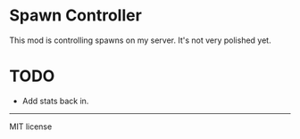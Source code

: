 # Spawn Controller

This mod is controlling spawns on my server. It's not very polished yet.

# TODO

- Add stats back in.

---

MIT license


